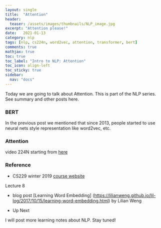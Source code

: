 ```yaml
---
layout: single
title:  "Attention"
header:
  teaser: /assets/images/thumbnails/NLP_image.jpg
excerpt: "Attention please!"
date:   2021-01-13
category: nlp
tags: [nlp, cs224n, word2vec, attention, transformer, bert]
comments: true
mathjax: true
toc: true
toc_label: "Intro to NLP: Attention"
toc_icon: align-left
toc_sticky: true
sidebar:
  nav: "docs"
---
```


Today we are going to talk about Attention. This is part of the NLP series. See summary and other posts here.

### BERT
In the previous post we mentioned that since 2013, people started to use neural nets style representation like word2vec, etc.

### Attention

video 224N starting from [here](https://youtu.be/XXtpJxZBa2c?t=3653)


### Reference


- CS229 winter 2019 [course website ](https://web.stanford.edu/class/archive/cs/cs224n/cs224n.1194/)

Lecture 8


- blog post [Learning Word Embedding] (https://lilianweng.github.io/lil-log/2017/10/15/learning-word-embedding.html) by Lilian Weng



- Up Next

I will post more learning notes about NLP. Stay tuned!





